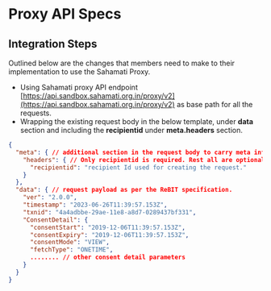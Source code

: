 # Proxy API Specs

## Integration Steps

Outlined below are the changes that members need to make to their implementation to use the Sahamati Proxy.

* Using Sahamati proxy API endpoint [https://api.sandbox.sahamati.org.in/proxy/v2](https://api.sandbox.sahamati.org.in/proxy/v2) as base path for all the requests.
* Wrapping the existing request body in the below template, under **data** section and including the **recipientid** under **meta.headers** section.

```json
{
  "meta": { // additional section in the request body to carry meta information about the request. Extensible to add other meta information, if required, in future.
    "headers": { // Only recipientid is required. Rest all are optional for now
      "recipientid": "recipient Id used for creating the request."
    }
  },
  "data": { // request payload as per the ReBIT specification.
    "ver": "2.0.0",
    "timestamp": "2023-06-26T11:39:57.153Z",
    "txnid": "4a4adbbe-29ae-11e8-a8d7-0289437bf331",
    "ConsentDetail": {
      "consentStart": "2019-12-06T11:39:57.153Z",
      "consentExpiry": "2019-12-06T11:39:57.153Z",
      "consentMode": "VIEW",
      "fetchType": "ONETIME",
      ........ // other consent detail parameters
    }
  }
}
```
